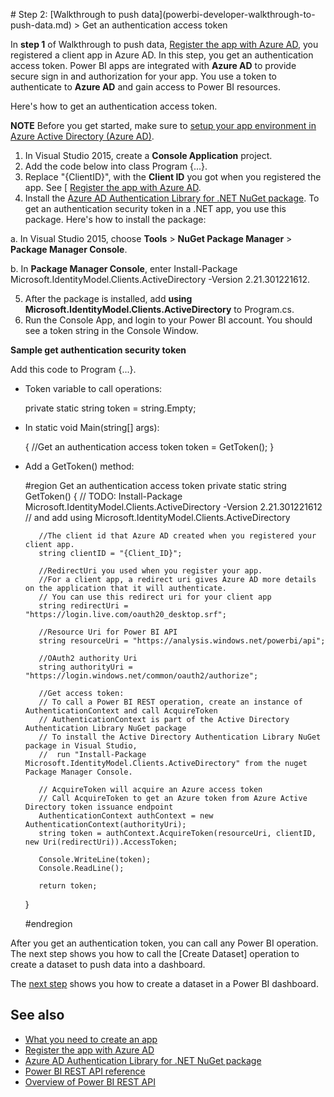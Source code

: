 <properties
   pageTitle="Walkthrough to push data - Get an authentication access token"
   description="Walkthrough to push data - Get an authentication access token"
   services="powerbi"
   documentationCenter=""
   authors="dvana"
   manager="mblythe"
   editor=""
   tags=""/>

<tags
   ms.service="powerbi"
   ms.devlang="NA"
   ms.topic="get-started-article"
   ms.tgt_pltfrm="NA"
   ms.workload="powerbi"
   ms.date="02/21/2016"
   ms.author="derrickv"/>

<a name="push_step2"/>
# Step 2: [Walkthrough to push data](powerbi-developer-walkthrough-to-push-data.md) > Get an authentication access token

In **step 1** of Walkthrough to push data, [Register the app with Azure AD](powerbi-developer-walkthrough-push-data-register-app-with-azure-ad.md), you registered a client app in Azure AD. In this step, you get an authentication access token. Power BI apps are integrated with **Azure AD** to provide secure sign in and authorization for your app. You use a token to authenticate to **Azure AD** and gain access to Power BI resources.

Here's how to get an authentication access token.

**NOTE**
Before you get started, make sure to [setup your app environment in Azure Active Directory (Azure AD)](powerbi-developer-what-you-need-to-create-an-app.md).

1. In Visual Studio 2015, create a **Console Application** project.
2. Add the code below into class Program {...}.
3. Replace "{ClientID}", with the **Client ID** you got when you registered the app. See [ [Register the app with Azure AD](powerbi-developer-walkthrough-push-data-register-app-with-azure-ad.md).
4. Install the [Azure AD Authentication Library for .NET NuGet package](https://www.nuget.org/packages/Microsoft.IdentityModel.Clients.ActiveDirectory/). To get an authentication security token in a .NET app, you use this package. Here's how to install the package:

 a. In Visual Studio 2015, choose **Tools** > **NuGet Package Manager** > **Package Manager Console**.

 b. In **Package Manager Console**, enter Install-Package Microsoft.IdentityModel.Clients.ActiveDirectory -Version 2.21.301221612.

5. After the package is installed, add **using Microsoft.IdentityModel.Clients.ActiveDirectory** to Program.cs.
6. Run the Console App, and login to your Power BI account. You should see a token string in the Console Window.

**Sample get authentication security token**

Add this code to Program {...}.

- Token variable to call operations:

     private static string token = string.Empty;

- In static void Main(string[] args):

     {
       //Get an authentication access token
       token = GetToken();
     }

- Add a GetToken() method:

     #region Get an authentication access token
     private static string GetToken()
     {
         // TODO: Install-Package Microsoft.IdentityModel.Clients.ActiveDirectory -Version 2.21.301221612
         // and add using Microsoft.IdentityModel.Clients.ActiveDirectory

         //The client id that Azure AD created when you registered your client app.
         string clientID = "{Client_ID}";

         //RedirectUri you used when you register your app.
         //For a client app, a redirect uri gives Azure AD more details on the application that it will authenticate.
         // You can use this redirect uri for your client app
         string redirectUri = "https://login.live.com/oauth20_desktop.srf";

         //Resource Uri for Power BI API
         string resourceUri = "https://analysis.windows.net/powerbi/api";

         //OAuth2 authority Uri
         string authorityUri = "https://login.windows.net/common/oauth2/authorize";

         //Get access token:
         // To call a Power BI REST operation, create an instance of AuthenticationContext and call AcquireToken
         // AuthenticationContext is part of the Active Directory Authentication Library NuGet package
         // To install the Active Directory Authentication Library NuGet package in Visual Studio,
         //  run "Install-Package Microsoft.IdentityModel.Clients.ActiveDirectory" from the nuget Package Manager Console.

         // AcquireToken will acquire an Azure access token
         // Call AcquireToken to get an Azure token from Azure Active Directory token issuance endpoint
         AuthenticationContext authContext = new AuthenticationContext(authorityUri);
         string token = authContext.AcquireToken(resourceUri, clientID, new Uri(redirectUri)).AccessToken;

         Console.WriteLine(token);
         Console.ReadLine();

         return token;
     }

     #endregion

After you get an authentication token, you can call any Power BI operation. The next step shows you how to call the [Create Dataset] operation to create a dataset to push data into a dashboard.

The [next step](powerbi-developer-walkthrough-push-data-create-dataset.md) shows you how to create a dataset in a Power BI dashboard.

## See also
- [What you need to create an app](powerbi-developer-what-you-need-to-create-an-app.md)
- [Register the app with Azure AD](powerbi-developer-walkthrough-push-data-register-app-with-azure-ad.md)
- [Azure AD Authentication Library for .NET NuGet package](https://www.nuget.org/packages/Microsoft.IdentityModel.Clients.ActiveDirectory/)
- [Power BI REST API reference](https://msdn.microsoft.com/library/mt147898.aspx)
- [Overview of Power BI REST API](powerbi-developer-overview-of-power-bi-rest-api.md)
